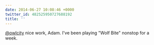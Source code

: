 ```yaml
---
date: 2014-06-27 10:08:46 +0000
twitter_id: 482525950727688192
title: ''
---
```


<!-- Tweet at https://twitter.com/statuses/482521536990294016 is either deleted or protected. -->

[@owlcity](https://twitter.com/owlcity) nice work, Adam. I've been playing "Wolf Bite" nonstop for a week.
